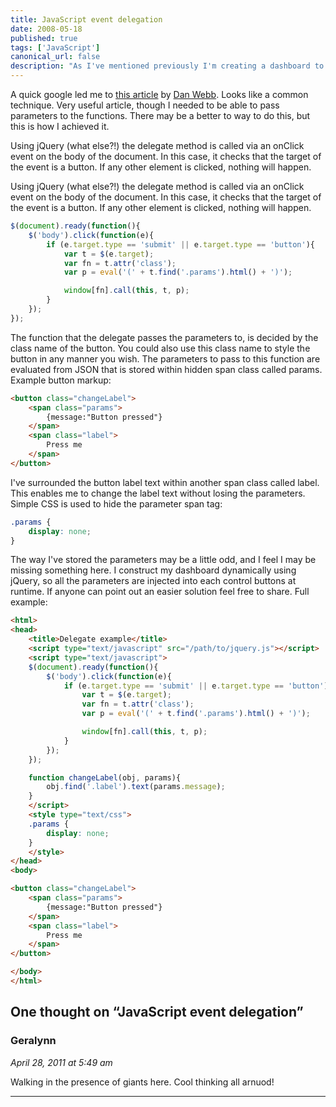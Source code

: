 ```yaml
---
title: JavaScript event delegation
date: 2008-05-18
published: true
tags: ['JavaScript']
canonical_url: false
description: "As I've mentioned previously I'm creating a dashboard to represent the components in the exchange that I work for. Each component widget on the page has a number of events associated with it. This has become less manageable, the more I add. So I thought about using one delegate to handle all events, and pass on a component reference, and parameters to other functions."
---
```


A quick google led me to [this article](https://blog.danwebb.net/2008/2/8/event-delegation-made-easy-in-jquery) by [Dan Webb](https://blog.danwebb.net/). Looks like a common technique. Very useful article, though I needed to be able to pass parameters to the functions. There may be a better to way to do this, but this is how I achieved it.

Using jQuery (what else?!) the delegate method is called via an onClick event on the body of the document. In this case, it checks that the target of the event is a button. If any other element is clicked, nothing will happen.

Using jQuery (what else?!) the delegate method is called via an onClick event on the body of the document. In this case, it checks that the target of the event is a button. If any other element is clicked, nothing will happen.

```javascript
$(document).ready(function(){
    $('body').click(function(e){
        if (e.target.type == 'submit' || e.target.type == 'button'){
            var t = $(e.target);
            var fn = t.attr('class');
            var p = eval('(' + t.find('.params').html() + ')');

            window[fn].call(this, t, p);
        }
    });
});
```

The function that the delegate passes the parameters to, is decided by the class name of the button. You could also use this class name to style the button in any manner you wish. The parameters to pass to this function are evaluated from JSON that is stored within hidden span class called params. Example button markup:

```html
<button class="changeLabel">
    <span class="params">
        {message:"Button pressed"}
    </span>
    <span class="label">
        Press me
    </span>
</button>
```

I've surrounded the button label text within another span class called label. This enables me to change the label text without losing the parameters. Simple CSS is used to hide the parameter span tag:

```css
.params {
    display: none;
}
```

The way I've stored the parameters may be a little odd, and I feel I may be missing something here. I construct my dashboard dynamically using jQuery, so all the parameters are injected into each control buttons at runtime. If anyone can point out an easier solution feel free to share. Full example:

```html
<html>
<head>
    <title>Delegate example</title>
    <script type="text/javascript" src="/path/to/jquery.js"></script>
    <script type="text/javascript">
    $(document).ready(function(){
        $('body').click(function(e){
            if (e.target.type == 'submit' || e.target.type == 'button'){
                var t = $(e.target);
                var fn = t.attr('class');
                var p = eval('(' + t.find('.params').html() + ')');

                window[fn].call(this, t, p);
            }
        });
    });

    function changeLabel(obj, params){
        obj.find('.label').text(params.message);
    }
    </script>
    <style type="text/css">
    .params {
        display: none;
    }
    </style>
</head>
<body>

<button class="changeLabel">
    <span class="params">
        {message:"Button pressed"}
    </span>
    <span class="label">
        Press me
    </span>
</button>

</body>
</html>
```

## One thought on “JavaScript event delegation”

### Geralynn
*April 28, 2011 at 5:49 am*

Walking in the presence of giants here. Cool thinking all arnuod!

---